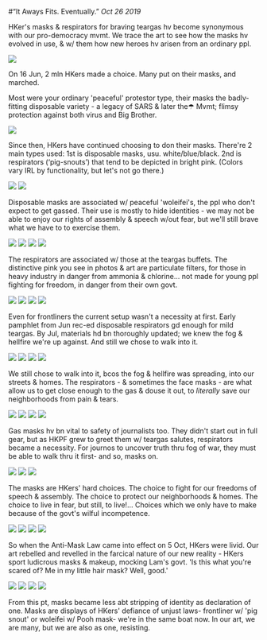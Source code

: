 #“It Aways Fits. Eventually.”
*Oct 26 2019*

HKer's masks & respirators for braving teargas hv become synonymous with our pro-democracy mvmt. We trace the art to see how the masks hv evolved in use, & w/ them how new heroes hv arisen from an ordinary ppl. 

![](images/thread39/t39-p1.jpg)

On 16 Jun, 2 mln HKers made a choice. Many put on their masks, and marched. 

Most were your ordinary 'peaceful' protestor type, their masks the badly-fitting disposable variety - a legacy of SARS & later the☂ Mvmt; flimsy protection against both virus and Big Brother.

![](images/thread39/t39-p2.jpg)

Since then, HKers have continued choosing to don their masks. There're 2 main types used: 1st is disposable masks, usu. white/blue/black. 2nd is respirators (‘pig-snouts’) that tend to be depicted in bright pink. (Colors vary IRL by functionality, but let's not go there.)

![](images/thread39/t39-p3.jpg)
![](images/thread39/t39-p4.jpg)

Disposable masks are associated w/ peaceful 'woleifei's, the ppl who don't expect to get gassed. Their use is mostly to hide identities - we may not be able to enjoy our rights of assembly & speech w/out fear, but we'll still brave what we have to to exercise them.

![](images/thread39/t39-p5.jpg)
![](images/thread39/t39-p6.jpg)
![](images/thread39/t39-p7.jpg)
![](images/thread39/t39-p8.jpg)

The respirators are associated w/ those at the teargas buffets. The distinctive pink you see in photos & art are particulate filters, for those in heavy industry in danger from ammonia & chlorine... not made for young ppl fighting for freedom, in danger from their own govt. 

![](images/thread39/t39-p9.jpg)
![](images/thread39/t39-p10.jpg)
![](images/thread39/t39-p11.jpg)
![](images/thread39/t39-p12.jpg)

Even for frontliners the current setup wasn't a necessity at first. Early pamphlet from Jun rec-ed disposable respirators gd enough for mild teargas. By Jul, materials hd bn thoroughly updated; we knew the fog & hellfire we're up against. And still we chose to walk into it.

![](images/thread39/t39-p13.jpg)
![](images/thread39/t39-p14.jpg)
![](images/thread39/t39-p15.jpg)
![](images/thread39/t39-p16.jpg)

We still chose to walk into it, bcos the fog & hellfire was spreading, into our streets & homes. The respirators - & sometimes the face masks - are what allow us to get close enough to the gas & douse it out, to *literally* save our neighborhoods from pain & tears.

![](images/thread39/t39-p17.jpg)
![](images/thread39/t39-p18.jpg)
![](images/thread39/t39-p19.jpg)
![](images/thread39/t39-p20.jpg)

Gas masks hv bn vital to safety of journalists too. They didn't start out in full gear, but as HKPF grew to greet them w/ teargas salutes, respirators became a necessity. For journos to uncover truth thru fog of war, they must be able to walk thru it first- and so, masks on.

![](images/thread39/t39-p21.jpg)
![](images/thread39/t39-p22.jpg)
![](images/thread39/t39-p23.jpg)

The masks are HKers' hard choices. The choice to fight for our freedoms of speech & assembly. The choice to protect our neighborhoods & homes. The choice to live in fear, but still, to live!... Choices which we only have to make because of the govt's wilful incompetence.

![](images/thread39/t39-p24.jpg)
![](images/thread39/t39-p25.jpg)
![](images/thread39/t39-p26.jpg)
![](images/thread39/t39-p27.jpg)

So when the Anti-Mask Law came into effect on 5 Oct, HKers were livid. Our art rebelled and revelled in the farcical nature of our new reality - HKers sport ludicrous masks & makeup, mocking Lam's govt. 'Is this what you're scared of? Me in my little hair mask? Well, good.' 

![](images/thread39/t39-p28.jpg)
![](images/thread39/t39-p29.jpg)
![](images/thread39/t39-p30.jpg)
![](images/thread39/t39-p31.jpg)

From this pt, masks became less abt stripping of identity as declaration of one. Masks are displays of HKers' defiance of unjust laws- frontliner w/ 'pig snout' or woleifei w/ Pooh mask- we're in the same boat now. In our art, we are many, but we are also as one, resisting.


